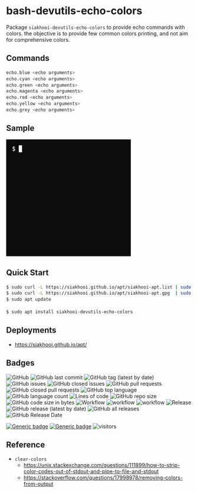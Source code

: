 # bash-devutils-echo-colors

Package `siakhooi-devutils-echo-colors` to provide echo commands with colors.
the objective is to provide few common colors printing, and not aim for comprehensive colors.

## Commands

```bash
echo.blue <echo arguments>
echo.cyan <echo arguments>
echo.green <echo arguments>
echo.magenta <echo arguments>
echo.red <echo arguments>
echo.yellow <echo arguments>
echo.grey <echo arguments>
```

## Sample

![sample](sample.gif "Sample")

## Quick Start

```bash
$ sudo curl -L https://siakhooi.github.io/apt/siakhooi-apt.list | sudo tee /etc/apt/sources.list.d/siakhooi-apt.list > /dev/null
$ sudo curl -L https://siakhooi.github.io/apt/siakhooi-apt.gpg  | sudo tee /usr/share/keyrings/siakhooi-apt.gpg > /dev/null
$ sudo apt update

$ sudo apt install siakhooi-devutils-echo-colors
```

## Deployments

- <https://siakhooi.github.io/apt/>

## Badges

![GitHub](https://img.shields.io/github/license/siakhooi/bash-devutils-echo-colors?logo=github)
![GitHub last commit](https://img.shields.io/github/last-commit/siakhooi/bash-devutils-echo-colors?logo=github)
![GitHub tag (latest by date)](https://img.shields.io/github/v/tag/siakhooi/bash-devutils-echo-colors?logo=github)
![GitHub issues](https://img.shields.io/github/issues/siakhooi/bash-devutils-echo-colors?logo=github)
![GitHub closed issues](https://img.shields.io/github/issues-closed/siakhooi/bash-devutils-echo-colors?logo=github)
![GitHub pull requests](https://img.shields.io/github/issues-pr-raw/siakhooi/bash-devutils-echo-colors?logo=github)
![GitHub closed pull requests](https://img.shields.io/github/issues-pr-closed-raw/siakhooi/bash-devutils-echo-colors?logo=github)
![GitHub top language](https://img.shields.io/github/languages/top/siakhooi/bash-devutils-echo-colors?logo=github)
![GitHub language count](https://img.shields.io/github/languages/count/siakhooi/bash-devutils-echo-colors?logo=github)
![Lines of code](https://img.shields.io/tokei/lines/github/siakhooi/bash-devutils-echo-colors?logo=github)
![GitHub repo size](https://img.shields.io/github/repo-size/siakhooi/bash-devutils-echo-colors?logo=github)
![GitHub code size in bytes](https://img.shields.io/github/languages/code-size/siakhooi/bash-devutils-echo-colors?logo=github)
![Workflow](https://img.shields.io/badge/Workflow-github-purple)
![workflow](https://github.com/siakhooi/bash-devutils-echo-colors/actions/workflows/workflow-build-with-quality-checks.yml/badge.svg)
![workflow](https://github.com/siakhooi/bash-devutils-echo-colors/actions/workflows/workflow-deployments.yml/badge.svg)
![Release](https://img.shields.io/badge/Release-github-purple)
![GitHub release (latest by date)](https://img.shields.io/github/v/release/siakhooi/bash-devutils-echo-colors?label=GPR%20release&logo=github)
![GitHub all releases](https://img.shields.io/github/downloads/siakhooi/bash-devutils-echo-colors/total?color=33cb56&logo=github)
![GitHub Release Date](https://img.shields.io/github/release-date/siakhooi/bash-devutils-echo-colors?logo=github)

[![Generic badge](https://img.shields.io/badge/Funding-BuyMeACoffee-33cb56.svg)](https://www.buymeacoffee.com/siakhooi)
[![Generic badge](https://img.shields.io/badge/Funding-Ko%20Fi-33cb56.svg)](https://ko-fi.com/siakhooi)
![visitors](https://hit-tztugwlsja-uc.a.run.app/?outputtype=badge&counter=ghmd-bash-echo-colors)

## Reference
- `clear-colors`
    - <https://unix.stackexchange.com/questions/111899/how-to-strip-color-codes-out-of-stdout-and-pipe-to-file-and-stdout>
    - <https://stackoverflow.com/questions/17998978/removing-colors-from-output>
